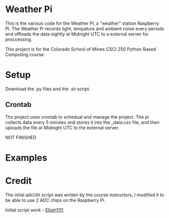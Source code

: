 # Weather Pi
This is the various code for the Weather Pi, a "weather" station Raspberry Pi. The Weather Pi records light, tempature and ambient noise every periods and offloads the data nightly at Midnight UTC to a external server for proccessing.

This project is for the Colorado School of Mines CSCI 250 Python Based Computing course.



# Setup
Download the .py files and the .sh script.
## Crontab
Ths project uses crontab to schedual and manage the project.
The pi collects data every 5 minutes and stores it into the _data.csv file, and then uploads the file at Midnight UTC to the external server.


NOT FINISHED

# Examples



# Credit
The intial adcUtil script was written by the course instructors, I modified it to be able to use 2 ADC chips on the Raspberry Pi.

Initial script work - [Elijah1111](https://github.com/Elijah1111)
